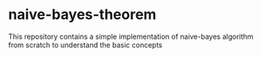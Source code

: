 # naive-bayes-theorem
This repository contains a simple implementation of naive-bayes algorithm from scratch to understand the basic concepts
